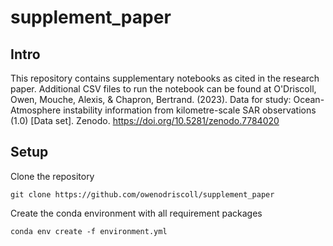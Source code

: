 # supplement_paper

## Intro
This repository contains supplementary notebooks as cited in the research paper. Additional CSV files to run the notebook can be found at O'Driscoll, Owen, Mouche, Alexis, & Chapron, Bertrand. (2023). Data for study: Ocean-Atmosphere instability information from kilometre-scale SAR observations (1.0) [Data set]. Zenodo. https://doi.org/10.5281/zenodo.7784020 

## Setup

Clone the repository
```
git clone https://github.com/owenodriscoll/supplement_paper
```

Create the conda environment with all requirement packages
```
conda env create -f environment.yml
```

